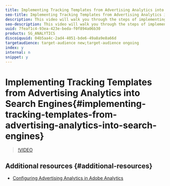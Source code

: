 ```yaml
---
title: Implementing Tracking Templates from Advertising Analytics into Search Engines
seo-title: Implementing Tracking Templates from Advertising Analytics into Search Engines
description: This video will walk you through the steps of implementing your tracking templates from Advertising Analytics into the supported Search Engines. Implementing the tracking template is the critical step to collect and pass your data to Adobe Analytics.
seo-description: This video will walk you through the steps of implementing your tracking templates from Advertising Analytics into the supported Search Engines. Implementing the tracking template is the critical step to collect and pass your data to Adobe Analytics.
uuid: 7feaf1c4-93ea-423e-beda-f0f894a06b30
products: SG_ANALYTICS
discoiquuid: 04b5aa4c-2ad4-4051-bde6-49a8a9e8a66d
targetaudience: target-audience new;target-audience ongoing
index: y
internal: n
snippet: y
---
```


# Implementing Tracking Templates from Advertising Analytics into Search Engines{#implementing-tracking-templates-from-advertising-analytics-into-search-engines}

>[!VIDEO](https://video.tv.adobe.com/v/23120/?quality=12)

## Additional resources {#additional-resources}

* [Configuring Advertising Analytics in Adobe Analytics](https://helpx.adobe.com/analytics/kt/using/advertising-analytics-feature-video-configure.html)

